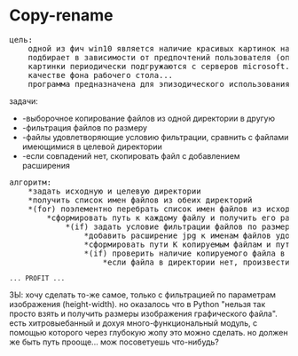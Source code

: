 # Copy-rename

<p><pre>
цель:
	одной из фич win10 является наличие красивых картинок на экране ожидания, которые система
	подбирает в зависимости от предпочтений пользователя (опция "вам понравилось увиденное?").
	картинки периодически подгружаются с серверов microsoft. почему бы не использовать их в
	качестве фона рабочего стола...
	программа предназначена для эпизодического использования, по мере подгружения новых картинок.
</pre></p>

<p>задачи:
<ul>	<li>-выборочное копирование файлов из одной директории в другую</li>
	<li>-фильтрация файлов по размеру</li>
	<li>-файлы удовлетворяющие условию фильтрации, сравнить с файлами имеющимися в целевой директории</li>
	<li>-если совпадений нет, скопировать файл с добавлением расширения</li>
</ul></p>

<p><pre>
алгоритм:
	*задать исходную и целевую директории
	*получить список имен файлов из обеих директорий
	*(for) поэлементно перебрать список имен файлов из исходной директории
		*сформировать путь к каждому файлу и получить его размеру
			*(if) задать условие фильтрации файлов по размеру
				*добавить расширение jpg к именам файлов удовлетворяющим условию фильтрации
				*сформировать пути К копируемым файлам и пути ДЛЯ копирования
				*(if) проверить наличие копируемого файла в целевой директории
					*если файла в директории нет, произвести копирование
</pre></p>

	... PROFIT ...

	
<p>ЗЫ: хочу сделать то-же самое, только с фильтрацией по параметрам изображения (height-width). но оказалось что в Python "нельзя так просто взять и получить размеры изображения графического файла". есть хитровыебанный и дохуя много-функциональный модуль, с помощью которого через глубокую жопу это можно сделать. но должен же быть путь прооще... мож посоветуешь что-нибудь?</p>

